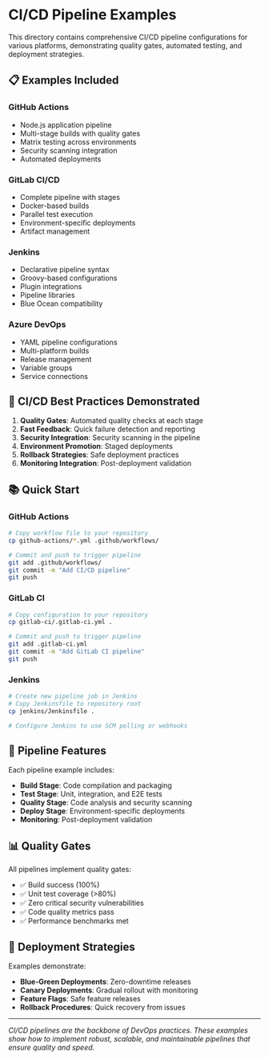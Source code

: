 # CI/CD Pipeline Examples

This directory contains comprehensive CI/CD pipeline configurations for various platforms, demonstrating quality gates, automated testing, and deployment strategies.

## 📋 Examples Included

### GitHub Actions
- Node.js application pipeline
- Multi-stage builds with quality gates
- Matrix testing across environments
- Security scanning integration
- Automated deployments

### GitLab CI/CD
- Complete pipeline with stages
- Docker-based builds
- Parallel test execution
- Environment-specific deployments
- Artifact management

### Jenkins
- Declarative pipeline syntax
- Groovy-based configurations
- Plugin integrations
- Pipeline libraries
- Blue Ocean compatibility

### Azure DevOps
- YAML pipeline configurations
- Multi-platform builds
- Release management
- Variable groups
- Service connections

## 🎯 CI/CD Best Practices Demonstrated

1. **Quality Gates**: Automated quality checks at each stage
2. **Fast Feedback**: Quick failure detection and reporting
3. **Security Integration**: Security scanning in the pipeline
4. **Environment Promotion**: Staged deployments
5. **Rollback Strategies**: Safe deployment practices
6. **Monitoring Integration**: Post-deployment validation

## 📚 Quick Start

### GitHub Actions

```bash
# Copy workflow file to your repository
cp github-actions/*.yml .github/workflows/

# Commit and push to trigger pipeline
git add .github/workflows/
git commit -m "Add CI/CD pipeline"
git push
```

### GitLab CI

```bash
# Copy configuration to your repository
cp gitlab-ci/.gitlab-ci.yml .

# Commit and push to trigger pipeline
git add .gitlab-ci.yml
git commit -m "Add GitLab CI pipeline"
git push
```

### Jenkins

```bash
# Create new pipeline job in Jenkins
# Copy Jenkinsfile to repository root
cp jenkins/Jenkinsfile .

# Configure Jenkins to use SCM polling or webhooks
```

## 🔧 Pipeline Features

Each pipeline example includes:

- **Build Stage**: Code compilation and packaging
- **Test Stage**: Unit, integration, and E2E tests
- **Quality Stage**: Code analysis and security scanning
- **Deploy Stage**: Environment-specific deployments
- **Monitoring**: Post-deployment validation

## 📊 Quality Gates

All pipelines implement quality gates:

- ✅ Build success (100%)
- ✅ Unit test coverage (>80%)
- ✅ Zero critical security vulnerabilities
- ✅ Code quality metrics pass
- ✅ Performance benchmarks met

## 🚀 Deployment Strategies

Examples demonstrate:

- **Blue-Green Deployments**: Zero-downtime releases
- **Canary Deployments**: Gradual rollout with monitoring
- **Feature Flags**: Safe feature releases
- **Rollback Procedures**: Quick recovery from issues

---

*CI/CD pipelines are the backbone of DevOps practices. These examples show how to implement robust, scalable, and maintainable pipelines that ensure quality and speed.*